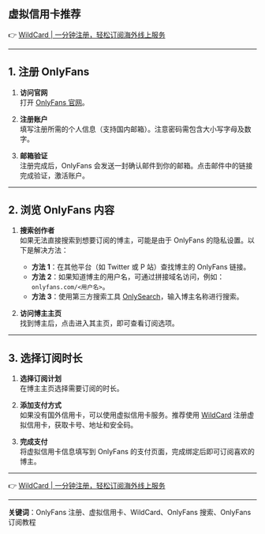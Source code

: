 ## 虚拟信用卡推荐
👉 [WildCard | 一分钟注册，轻松订阅海外线上服务](https://bit.ly/bewildcard)

---

## 1. 注册 OnlyFans

1. **访问官网**  
   打开 [OnlyFans 官网](https://onlyfans.com/)。

2. **注册账户**  
   填写注册所需的个人信息（支持国内邮箱）。注意密码需包含大小写字母及数字。

3. **邮箱验证**  
   注册完成后，OnlyFans 会发送一封确认邮件到你的邮箱。点击邮件中的链接完成验证，激活账户。

---

## 2. 浏览 OnlyFans 内容

1. **搜索创作者**  
   如果无法直接搜索到想要订阅的博主，可能是由于 OnlyFans 的隐私设置。以下是解决方法：
   - **方法 1**：在其他平台（如 Twitter 或 P 站）查找博主的 OnlyFans 链接。
   - **方法 2**：如果知道博主的用户名，可通过拼接域名访问，例如：`onlyfans.com/<用户名>`。
   - **方法 3**：使用第三方搜索工具 [OnlySearch](https://onlysearch.co/)，输入博主名称进行搜索。

2. **访问博主主页**  
   找到博主后，点击进入其主页，即可查看订阅选项。

---

## 3. 选择订阅时长

1. **选择订阅计划**  
   在博主主页选择需要订阅的时长。

2. **添加支付方式**  
   如果没有国外信用卡，可以使用虚拟信用卡服务。推荐使用 [WildCard](https://bit.ly/bewildcard) 注册虚拟信用卡，获取卡号、地址和安全码。

3. **完成支付**  
   将虚拟信用卡信息填写到 OnlyFans 的支付页面，完成绑定后即可订阅喜欢的博主。

---

👉 [WildCard | 一分钟注册，轻松订阅海外线上服务](https://bit.ly/bewildcard)

---

**关键词**：OnlyFans 注册、虚拟信用卡、WildCard、OnlyFans 搜索、OnlyFans 订阅教程